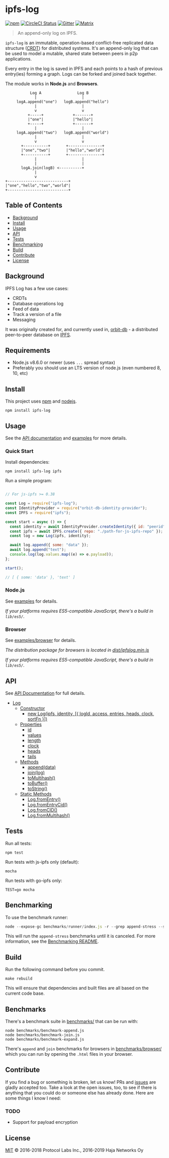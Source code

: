 # ipfs-log

[![npm](https://img.shields.io/npm/v/ipfs-log.svg)](https://www.npmjs.com/package/ipfs-log)
[![CircleCI Status](https://circleci.com/gh/orbitdb/ipfs-log.svg?style=shield)](https://circleci.com/gh/orbitdb/ipfs-log)
[![Gitter](https://img.shields.io/gitter/room/nwjs/nw.js.svg)](https://gitter.im/orbitdb/Lobby) [![Matrix](https://img.shields.io/badge/matrix-%23orbitdb%3Apermaweb.io-blue.svg)](https://riot.permaweb.io/#/room/#orbitdb:permaweb.io) 


> An append-only log on IPFS.

`ipfs-log` is an immutable, operation-based conflict-free replicated data structure ([CRDT](https://en.wikipedia.org/wiki/Conflict-free_replicated_data_type)) for distributed systems. It's an append-only log that can be used to model a mutable, shared state between peers in p2p applications.

Every entry in the log is saved in IPFS and each points to a hash of previous entry(ies) forming a graph. Logs can be forked and joined back together.

The module works in **Node.js** and **Browsers**.

```
           Log A                Log B
             |                    |
     logA.append("one")   logB.append("hello")
             |                    |
             v                    v
          +-----+             +-------+
          |"one"|             |"hello"|
          +-----+             +-------+
             |                    |
     logA.append("two")   logB.append("world")
             |                    |
             v                    v
       +-----------+       +---------------+
       |"one","two"|       |"hello","world"|
       +-----------+       +---------------+
             |                    |
             |                    |
       logA.join(logB) <----------+
             |
             v
+---------------------------+
|"one","hello","two","world"|
+---------------------------+
```


## Table of Contents

- [Background](#background)
- [Install](#install)
- [Usage](#usage)
- [API](#api)
- [Tests](#tests)
- [Benchmarking](#benchmarking)
- [Build](#build)
- [Contribute](#contribute)
- [License](#license)

## Background

IPFS Log has a few use cases:

- CRDTs
- Database operations log
- Feed of data
- Track a version of a file
- Messaging

It was originally created for, and currently used in, [orbit-db](https://github.com/orbitdb/orbit-db) - a distributed peer-to-peer database on [IPFS](https://github.com/ipfs/ipfs).

## Requirements

- Node.js v8.6.0 or newer (uses `...` spread syntax)
- Preferably you should use an LTS version of node.js (even numbered 8, 10, etc)

## Install

This project uses [npm](http://npmjs.com/) and [nodejs](https://nodejs.org/).

```
npm install ipfs-log
```

## Usage

See the [API documentation](#api) and [examples](https://github.com/orbitdb/ipfs-log/tree/master/examples) for more details.

### Quick Start

Install dependencies:

```
npm install ipfs-log ipfs
```

Run a simple program:

```javascript

// For js-ipfs >= 0.38

const Log = require("ipfs-log");
const IdentityProvider = require("orbit-db-identity-provider");
const IPFS = require("ipfs");

const start = async () => {
  const identity = await IdentityProvider.createIdentity({ id: "peerid" });
  const ipfs = await IPFS.create({ repo: "./path-for-js-ipfs-repo" });
  const log = new Log(ipfs, identity);

  await log.append({ some: "data" });
  await log.append("text");
  console.log(log.values.map((e) => e.payload));
};

start();

// [ { some: 'data' }, 'text' ]
```

### Node.js

See [examples](https://github.com/orbitdb/ipfs-log/tree/master/examples) for details.

*If your platforms requires ES5-compatible JavaScript, there's a build in `lib/es5/`.*

### Browser

See [examples/browser](https://github.com/orbitdb/ipfs-log/tree/master/examples/browser) for details.

*The distribution package for browsers is located in [dist/ipfslog.min.js](https://github.com/orbitdb/ipfs-log/tree/master/dist)*

*If your platforms requires ES5-compatible JavaScript, there's a build in `lib/es5/`.*

## API

See [API Documentation](https://github.com/orbitdb/ipfs-log/tree/master/API.md) for full details.

- [Log](https://github.com/orbitdb/ipfs-log/tree/master/API.md#log)
  - [Constructor](https://github.com/orbitdb/ipfs-log/tree/master/API.md##constructor)
    - [new Log(ipfs, identity, [{ logId, access, entries, heads, clock, sortFn }])](https://github.com/orbitdb/ipfs-log/tree/master/API.md##new-log-ipfs-id)
  - [Properties](https://github.com/orbitdb/ipfs-log/tree/master/API.md##properties)
    - [id](https://github.com/orbitdb/ipfs-log/tree/master/API.md##id)
    - [values](https://github.com/orbitdb/ipfs-log/tree/master/API.md##values)
    - [length](https://github.com/orbitdb/ipfs-log/tree/master/API.md##length)
    - [clock](https://github.com/orbitdb/ipfs-log/tree/master/API.md##length)
    - [heads](https://github.com/orbitdb/ipfs-log/tree/master/API.md##heads)
    - [tails](https://github.com/orbitdb/ipfs-log/tree/master/API.md##tails)
  - [Methods](https://github.com/orbitdb/ipfs-log/tree/master/API.md##methods)
    - [append(data)](https://github.com/orbitdb/ipfs-log/tree/master/API.md##appenddata)
    - [join(log)](https://github.com/orbitdb/ipfs-log/tree/master/API.md##joinlog)
    - [toMultihash()](https://github.com/orbitdb/ipfs-log/tree/master/API.md##tomultihash)
    - [toBuffer()](https://github.com/orbitdb/ipfs-log/tree/master/API.md##tobuffer)
    - [toString()](https://github.com/orbitdb/ipfs-log/tree/master/API.md##toString)
  - [Static Methods](https://github.com/orbitdb/ipfs-log/tree/master/API.md##static-methods)
    - [Log.fromEntry()]()
    - [Log.fromEntryCid()]()
    - [Log.fromCID()]()
    - [Log.fromMultihash()]()

## Tests

Run all tests:
```
npm test
```

Run tests with js-ipfs only (default):
```
mocha
```

Run tests with go-ipfs only:
```
TEST=go mocha
```

## Benchmarking

To use the benchmark runner:

```JavaScript
node --expose-gc benchmarks/runner/index.js -r --grep append-stress --stress-limit Infinity
```

This will run the `append-stress` benchmarks until it is canceled. For more information, see the [Benchmarking README](./benchmarks/README.md).

## Build

Run the following command before you commit.

```
make rebuild
```

This will ensure that dependencies and built files are all based on the current code base.

## Benchmarks

There's a benchmark suite in [benchmarks/](https://github.com/orbitdb/ipfs-log/blob/master/benchmarks) that can be run with:

```
node benchmarks/benchmark-append.js
node benchmarks/benchmark-join.js
node benchmarks/benchmark-expand.js
```

There's `append` and `join` benchmarks for browsers in [benchmarks/browser/](https://github.com/orbitdb/ipfs-log/blob/master/benchmarks/browser) which you can run by opening the `.html` files in your browser.

## Contribute

If you find a bug or something is broken, let us know! PRs and [issues](https://github.com/orbitdb/ipfs-log/issues) are gladly accepted too. Take a look at the open issues, too, to see if there is anything that you could do or someone else has already done. Here are some things I know I need:

### TODO

- Support for payload encryption

## License

[MIT](LICENSE) © 2016-2018 Protocol Labs Inc.,
2016-2019 Haja Networks Oy
